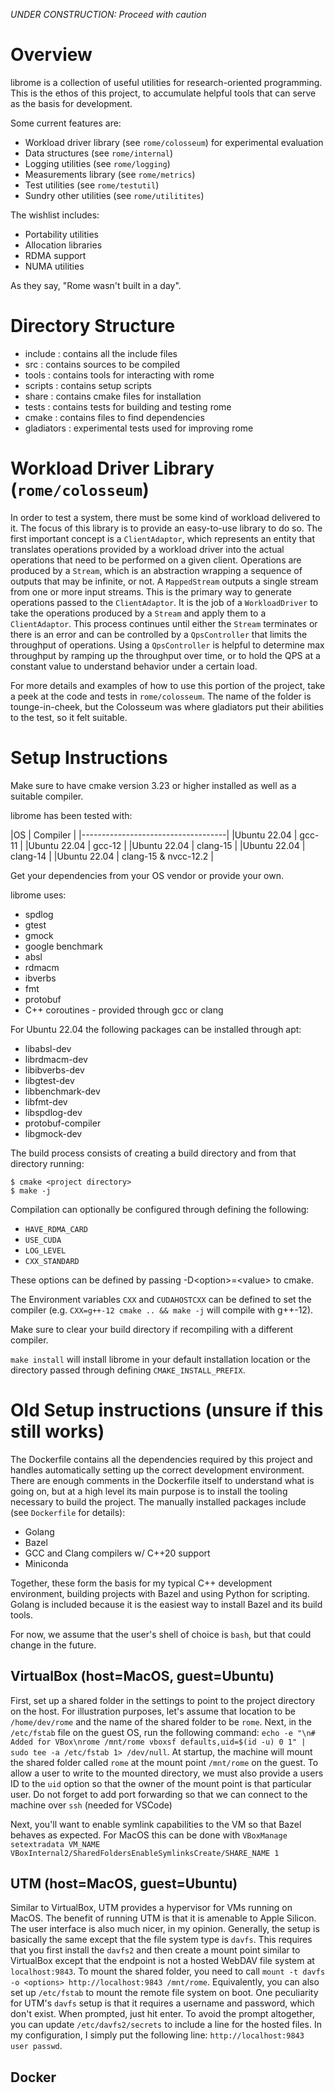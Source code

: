 *UNDER CONSTRUCTION: Proceed with caution*

# Overview

librome is a collection of useful utilities for research-oriented programming. 
This is the ethos of this project, to accumulate helpful tools that can serve as the basis for development.

Some current features are:
* Workload driver library (see `rome/colosseum`) for experimental evaluation
* Data structures (see `rome/internal`)
* Logging utilities (see `rome/logging`)
* Measurements library (see `rome/metrics`)
* Test utilities (see `rome/testutil`)
* Sundry other utilities (see `rome/utilitites`)

The wishlist includes:
* Portability utilities
* Allocation libraries
* RDMA support
* NUMA utilities

As they say, "Rome wasn't built in a day".

# Directory Structure

* include : contains all the include files
* src : contains sources to be compiled
* tools : contains tools for interacting with rome
* scripts : contains setup scripts
* share : contains cmake files for installation
* tests : contains tests for building and testing rome
* cmake : contains files to find dependencies
* gladiators : experimental tests used for improving rome

# Workload Driver Library (`rome/colosseum`)
In order to test a system, there must be some kind of workload delivered to it.
The focus of this library is to provide an easy-to-use library to do so.
The first important concept is a `ClientAdaptor`, which represents an entity that translates operations provided by a workload driver into the actual operations that need to be performed on a given client.
Operations are produced by a `Stream`, which is an abstraction wrapping a sequence of outputs that may be infinite, or not.
A `MappedStream` outputs a single stream from one or more input streams.
This is the primary way to generate operations passed to the `ClientAdaptor`.
It is the job of a `WorkloadDriver` to take the operations produced by a `Stream` and apply them to a `ClientAdaptor`.
This process continues until either the `Stream` terminates or there is an error and can be controlled by a `QpsController` that limits the throughput of operations.
Using a `QpsController` is helpful to determine max throughput by ramping up the throughput over time, or to hold the QPS at a constant value to understand behavior under a certain load.

For more details and examples of how to use this portion of the project, take a peek at the code and tests in `rome/colosseum`.
The name of the folder is tounge-in-cheek, but the Colosseum was where gladiators put their abilities to the test, so it felt suitable.

# Setup Instructions

Make sure to have cmake version 3.23 or higher installed as well as a suitable compiler.

librome has been tested with:

|OS           |  Compiler            |
|------------------------------------|
|Ubuntu 22.04 | gcc-11               |
|Ubuntu 22.04 | gcc-12               |
|Ubuntu 22.04 | clang-15             |
|Ubuntu 22.04 | clang-14             |
|Ubuntu 22.04 | clang-15 & nvcc-12.2 |

Get your dependencies from your OS vendor or provide your own. 

librome uses:

* spdlog
* gtest
* gmock
* google benchmark
* absl
* rdmacm
* ibverbs
* fmt
* protobuf
* C++ coroutines - provided through gcc or clang

For Ubuntu 22.04 the following packages can be installed through apt: 

* libabsl-dev 
* librdmacm-dev 
* libibverbs-dev 
* libgtest-dev 
* libbenchmark-dev 
* libfmt-dev 
* libspdlog-dev 
* protobuf-compiler 
* libgmock-dev

The build process consists of creating a build directory and from that directory running:

```
$ cmake <project directory>
$ make -j
```

Compilation can optionally be configured through defining the following:

* `HAVE_RDMA_CARD`
* `USE_CUDA`
* `LOG_LEVEL`
* `CXX_STANDARD`

These options can be defined by passing -D\<option\>=\<value\> to cmake.

The Environment variables `CXX` and `CUDAHOSTCXX` can be defined to set the compiler (e.g. `CXX=g++-12 cmake .. && make -j` will compile with g++-12).

Make sure to clear your build directory if recompiling with a different compiler.

`make install` will install librome in your default installation location or the directory passed through defining `CMAKE_INSTALL_PREFIX`.

# Old Setup instructions (unsure if this still works)
The Dockerfile contains all the dependencies required by this project and handles automatically setting up the correct development environment.
There are enough comments in the Dockerfile itself to understand what is going on, but at a high level its main purpose is to install the tooling necessary to build the project.
The manually installed packages include (see `Dockerfile` for details):
* Golang
* Bazel 
* GCC and Clang compilers w/ C++20 support
* Miniconda

Together, these form the basis for my typical C++ development environment, building projects with Bazel and using Python for scripting.
Golang is included because it is the easiest way to install Bazel and its build tools.

<!-- Setup assumes that the user is using `bash`, but perhaps it would be better to leave that as a configurable option... -->
For now, we assume that the user's shell of choice is `bash`, but that could change in the future.

## VirtualBox (host=MacOS, guest=Ubuntu)
First, set up a shared folder in the settings to point to the project directory on the host.
For illustration purposes, let's assume that location to be `/home/dev/rome` and the name of the shared folder to be `rome`.
Next, in the `/etc/fstab` file on the guest OS, run the following command:
`echo -e "\n# Added for VBox\nrome /mnt/rome vboxsf defaults,uid=$(id -u) 0 1" | sudo tee -a /etc/fstab 1> /dev/null`.
At startup, the machine will mount the shared folder called `rome` at the mount point `/mnt/rome` on the guest.
To allow a user to write to the mounted directory, we must also provide a users ID to the `uid` option so that the owner of the mount point is that particular user.
Do not forget to add port forwarding so that we can connect to the machine over `ssh` (needed for VSCode)

Next, you'll want to enable symlink capabilities to the VM so that Bazel behaves as expected.
For MacOS this can be done with `VBoxManage setextradata VM_NAME VBoxInternal2/SharedFoldersEnableSymlinksCreate/SHARE_NAME 1`

## UTM (host=MacOS, guest=Ubuntu)
Similar to VirtualBox, UTM provides a hypervisor for VMs running on MacOS.
The benefit of running UTM is that it is amenable to Apple Silicon.
The user interface is also much nicer, in my opinion.
Generally, the setup is basically the same except that the file system type is `davfs`.
This requires that you first install the `davfs2` and then create a mount point similar to VirtualBox except that the endpoint is not a hosted WebDAV file system at `localhost:9843`.
To mount the shared folder, you need to call `mount -t davfs -o <options> http://localhost:9843 /mnt/rome`.
Equivalently, you can also set up `/etc/fstab` to mount the remote file system on boot.
One peculiarity for UTM's `davfs` setup is that it requires a username and password, which don't exist.
When prompted, just hit enter.
To avoid the prompt altogether, you can update `/etc/davfs2/secrets` to include a line for the hosted files.
In my configuration, I simply put the following line: `http://localhost:9843 user passwd`.

## Docker
